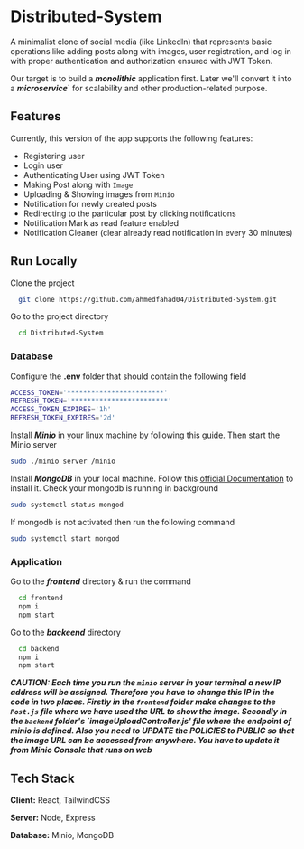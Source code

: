 
# Distributed-System

A minimalist clone of social media (like LinkedIn) that represents basic operations like adding posts along with images, user registration, and log in with proper authentication and authorization ensured with JWT Token.

Our target is to build a ***monolithic*** application first. Later we'll convert it into a ***microservice***` for scalability and other production-related purpose.

## Features

Currently, this version of the app supports the following features:

* Registering user
* Login user
* Authenticating User using JWT Token 
* Making Post along with `Image`
* Uploading & Showing images from `Minio`
* Notification for newly created posts
* Redirecting to the particular post by clicking notifications
* Notification Mark as read feature enabled
* Notification Cleaner (clear already read notification in every 30 minutes)


## Run Locally

Clone the project

```bash
  git clone https://github.com/ahmedfahad04/Distributed-System.git
```

Go to the project directory

```bash
  cd Distributed-System
```

### Database

Configure the **.env** folder that should contain the following field

```bash
ACCESS_TOKEN='************************'
REFRESH_TOKEN='************************'
ACCESS_TOKEN_EXPIRES='1h'
REFRESH_TOKEN_EXPIRES='2d'
```

Install ***Minio*** in your linux machine by following this [guide](https://github.com/abj-paul/Decentralized-Social-Media/blob/main/backend/SETUP.org). Then start the Minio server

```bash
sudo ./minio server /minio
```

Install ***MongoDB*** in your local machine. Follow this [official Documentation](https://www.mongodb.com/docs/manual/tutorial/install-mongodb-on-ubuntu/) to install it. Check your mongodb is running in background

```bash
sudo systemctl status mongod
```

If mongodb is not activated then run the following command 

```bash
sudo systemctl start mongod
```

### Application

Go to the ***frontend*** directory & run the command

```bash
  cd frontend
  npm i
  npm start
```

Go to the ***backeend*** directory

```bash
  cd backend
  npm i
  npm start
```

***CAUTION: Each time you run the `minio` server in your terminal a new IP address will be assigned. Therefore you have to change this IP in the code in two places. Firstly in the `frontend` folder make changes to the `Post.js` file where we have used the URL to show the image. Secondly in the `backend` folder's `imageUploadController.js' file where the endpoint of minio is defined. Also you need to UPDATE the POLICIES to PUBLIC so that the image URL can be accessed from anywhere. You have to update it from Minio Console that runs on web***

## Tech Stack

**Client:** React, TailwindCSS

**Server:** Node, Express

**Database:** Minio, MongoDB
